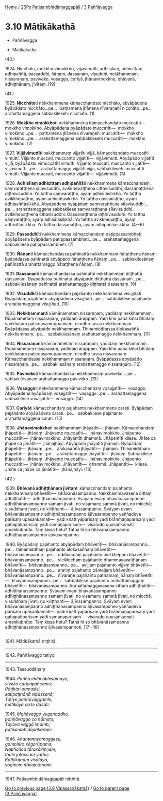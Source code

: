 
[Home](/) / [26Ps Paṭisambhidāmaggapāḷi](...md) / [3 Paññāvagga](../26Ps/3.md)

# 3.10 Mātikākathā

* Paññāvagga

* Mātikākathā

(40.)

1924\. Nicchāto, mokkho vimokkho, vijjāvimutti, adhisīlaṃ, adhicittaṃ, adhipaññā, passaddhi, ñāṇaṃ, dassanaṃ, visuddhi, nekkhammaṃ, nissaraṇaṃ, paviveko, vosaggo, cariyā, jhānavimokkho, bhāvanā, adhiṭṭhānaṃ, jīvitaṃ. [19]

(41.)

1925\. **Nicchāto**ti nekkhammena kāmacchandato nicchāto, abyāpādena byāpādato nicchāto…pe…  paṭhamena jhānena nīvaraṇehi nicchāto…pe…  arahattamaggena sabbakilesehi nicchāto. (1)

1926\. **Mokkho vimokkho**ti nekkhammena kāmacchandato muccatīti—  mokkho vimokkho. Abyāpādena byāpādato muccatīti—  mokkho vimokkho…pe…  paṭhamena jhānena nīvaraṇehi muccatīti—  mokkho vimokkho…pe…  arahattamaggena sabbakilesehi muccatīti—  mokkho vimokkho. (2)

1927\. **Vijjāvimuttī**ti nekkhammaṃ vijjatīti vijjā, kāmacchandato muccatīti vimutti. Vijjanto muccati, muccanto vijjatīti—  vijjāvimutti. Abyāpādo vijjatīti vijjā, byāpādato vimuccatīti vimutti. Vijjanto muccati, muccanto vijjatīti—  vijjāvimutti…pe…  arahattamaggo vijjatīti vijjā, sabbakilesehi muccatīti vimutti. Vijjanto muccati, muccanto vijjatīti—  vijjāvimutti. (3)

1928\. **Adhisīlaṃ adhicittaṃ adhipaññā**ti nekkhammena kāmacchandaṃ, saṃvaraṭṭhena sīlavisuddhi, avikkhepaṭṭhena cittavisuddhi, dassanaṭṭhena diṭṭhivisuddhi. Yo tattha saṃvaraṭṭho, ayaṃ adhisīlasikkhā. Yo tattha avikkhepaṭṭho, ayaṃ adhicittasikkhā. Yo tattha dassanaṭṭho, ayaṃ adhipaññāsikkhā. Abyāpādena byāpādaṃ saṃvaraṭṭhena sīlavisuddhi…pe…  arahattamaggena sabbakilese saṃvaraṭṭhena sīlavisuddhi, avikkhepaṭṭhena cittavisuddhi. Dassanaṭṭhena diṭṭhivisuddhi. Yo tattha saṃvaraṭṭho, ayaṃ adhisīlasikkhā. Yo tattha avikkhepaṭṭho, ayaṃ adhicittasikkhā. Yo tattha dassanaṭṭho, ayaṃ adhipaññāsikkhā. (4--6)

1929\. **Passaddhī**ti nekkhammena kāmacchandaṃ paṭippassambheti, abyāpādena byāpādaṃ paṭippassambheti…pe…  arahattamaggena sabbakilese paṭippassambheti. (7)

1930\. **Ñāṇan**ti kāmacchandassa pahīnattā nekkhammaṃ ñātaṭṭhena ñāṇaṃ; byāpādassa pahīnattā abyāpādo ñātaṭṭhena ñāṇaṃ…pe…  sabbakilesānaṃ pahīnattā arahattamaggo ñātaṭṭhena ñāṇaṃ. (8)

1931\. **Dassanan**ti kāmacchandassa pahīnattā nekkhammaṃ diṭṭhattā dassanaṃ. Byāpādassa pahīnattā abyāpādo diṭṭhattā dassanaṃ…pe…  sabbakilesānaṃ pahīnattā arahattamaggo diṭṭhattā dassanaṃ. (9)

1932\. **Visuddhī**ti kāmacchandaṃ pajahanto nekkhammena visujjhati. Byāpādaṃ pajahanto abyāpādena visujjhati…pe…  sabbakilese pajahanto arahattamaggena visujjhati. (10)

1933\. **Nekkhamman**ti kāmānametaṃ nissaraṇaṃ, yadidaṃ nekkhammaṃ. Rūpānametaṃ nissaraṇaṃ, yadidaṃ āruppaṃ. Yaṃ kho pana kiñci bhūtaṃ saṅkhataṃ paṭiccasamuppannaṃ, nirodho tassa nekkhammaṃ. Byāpādassa abyāpādo nekkhammaṃ. Thinamiddhassa ālokasaññā nekkhammaṃ…pe…  sabbakilesānaṃ arahattamaggo nekkhammaṃ. (11)

1934\. **Nissaraṇan**ti kāmānametaṃ nissaraṇaṃ, yadidaṃ nekkhammaṃ. Rūpānametaṃ nissaraṇaṃ, yadidaṃ āruppaṃ. Yaṃ kho pana kiñci bhūtaṃ saṅkhataṃ paṭiccasamuppannaṃ, nirodho tassa nissaraṇaṃ. Kāmacchandassa nekkhammaṃ nissaraṇaṃ. Byāpādassa abyāpādo nissaraṇaṃ…pe…  sabbakilesānaṃ arahattamaggo nissaraṇaṃ. (12)

1935\. **Paviveko**ti kāmacchandassa nekkhammaṃ paviveko …pe…  sabbakilesānaṃ arahattamaggo paviveko. (13)

1936\. **Vosaggo**ti nekkhammena kāmacchandaṃ vosajjatīti—  vosaggo. Abyāpādena byāpādaṃ vosajjatīti—  vosaggo…pe…  arahattamaggena sabbakilese vosajjatīti—  vosaggo. (14)

1937\. **Cariyā**ti kāmacchandaṃ pajahanto nekkhammena carati. Byāpādaṃ pajahanto abyāpādena carati…pe…  sabbakilese pajahanto arahattamaggena carati. (15)

1938\. **Jhānavimokkho**ti nekkhammaṃ jhāyatīti—  jhānaṃ. Kāmacchandaṃ jhāpetīti—  jhānaṃ. Jhāyanto muccatīti—  jhānavimokkho. Jhāpento muccatīti—  jhānavimokkho. Jhāyantīti dhammā. Jhāpentīti kilese. Jhāte ca jhāpe ca jānātīti—  jhānajhāyī. Abyāpādo jhāyatīti jhānaṃ. Byāpādaṃ jhāpetīti—  jhānaṃ…pe…  ālokasaññā jhāyatīti—  jhānaṃ. Thinamiddhaṃ jhāpetīti—  jhānaṃ…pe…  arahattamaggo jhāyatīti—  jhānaṃ. Sabbakilese jhāpetīti—  jhānaṃ. Jhāyanto muccatīti—  jhānavimokkho. Jhāpento muccatīti—  jhānavimokkho. Jhāyantīti—  dhammā. Jhāpentīti—  kilese. Jhāte ca jhāpe ca jānātīti—  jhānajhāyī. (16)

(42.)

1939\. **Bhāvanā adhiṭṭhānaṃ jīvitan**ti kāmacchandaṃ pajahanto nekkhammaṃ bhāvetīti—  bhāvanāsampanno. Nekkhammavasena cittaṃ adhiṭṭhātīti—  adhiṭṭhānasampanno. Svāyaṃ evaṃ bhāvanāsampanno adhiṭṭhānasampanno samaṃ jīvati, no visamaṃ; sammā jīvati, no micchā; visuddhaṃ jīvati, no kiliṭṭhanti—  ājīvasampanno. Svāyaṃ evaṃ bhāvanāsampanno adhiṭṭhānasampanno ājīvasampanno yaññadeva parisaṃ upasaṅkamati—  yadi khattiyaparisaṃ yadi brāhmaṇaparisaṃ yadi gahapatiparisaṃ yadi samaṇaparisaṃ—  visārado upasaṅkamati amaṅkubhūto. Taṃ kissa hetu? Tathā hi so bhāvanāsampanno adhiṭṭhānasampanno ājīvasampanno.

1940\. Byāpādaṃ pajahanto abyāpādaṃ bhāvetīti—  bhāvanāsampanno…pe…  thinamiddhaṃ pajahanto ālokasaññaṃ bhāvetīti—  bhāvanāsampanno…pe…  uddhaccaṃ pajahanto avikkhepaṃ bhāvetīti—  bhāvanāsampanno…pe…  vicikicchaṃ pajahanto dhammavavatthānaṃ bhāvetīti—  bhāvanāsampanno…pe…  avijjaṃ pajahanto vijjaṃ bhāvetīti—  bhāvanāsampanno…pe…  aratiṃ pajahanto pāmojjaṃ bhāvetīti—  bhāvanāsampanno…pe…  nīvaraṇe pajahanto paṭhamaṃ jhānaṃ bhāvetīti—  bhāvanāsampanno…pe…  sabbakilese pajahanto arahattamaggaṃ bhāvetīti—  bhāvanāsampanno. Arahattamaggavasena cittaṃ adhiṭṭhātīti—  adhiṭṭhānasampanno. Svāyaṃ evaṃ bhāvanāsampanno adhiṭṭhānasampanno samaṃ jīvati, no visamaṃ; sammā jīvati, no micchā; visuddhaṃ jīvati, no kiliṭṭhanti—  ājīvasampanno. Svāyaṃ evaṃ bhāvanāsampanno adhiṭṭhānasampanno ājīvasampanno yaññadeva parisaṃ upasaṅkamati—  yadi khattiyaparisaṃ yadi brāhmaṇaparisaṃ yadi gahapatiparisaṃ yadi samaṇaparisaṃ—  visārado upasaṅkamati amaṅkubhūto. Taṃ kissa hetu? Tathā hi so bhāvanāsampanno adhiṭṭhānasampanno ājīvasampannoti. (17--19)

---

1941\. Mātikākathā niṭṭhitā.



---

1942\. Paññāvaggo tatiyo.



---

1943\. Tassuddānaṃ



1944\. _Paññā iddhi abhisamayo,_  
_viveko cariyapañcamo;_  
_Pāṭihāri samasīsi,_  
_satipaṭṭhānā vipassanā;_  
_Tatiye paññāvaggamhi,_  
_mātikāya ca te dasāti._  


1945\. _Mahāvaggo yuganaddho,_  
_paññāvaggo ca nāmato;_  
_Tayova vaggā imamhi,_  
_paṭisambhidāpakaraṇe._  


1946\. _Anantanayamaggesu,_  
_gambhīro sāgarūpamo;_  
_Nabhañca tārakākiṇṇaṃ,_  
_thūlo jātassaro yathā;_  
_Kathikānaṃ visālāya,_  
_yogīnaṃ ñāṇajotananti._  


---

1947\. Paṭisambhidāmaggapāḷi niṭṭhitā.



[Go to previous page (3.9 Vipassanākathā)](3.9.md) / [Go to parent page (3 Paññāvagga)](../26Ps/3.md)


